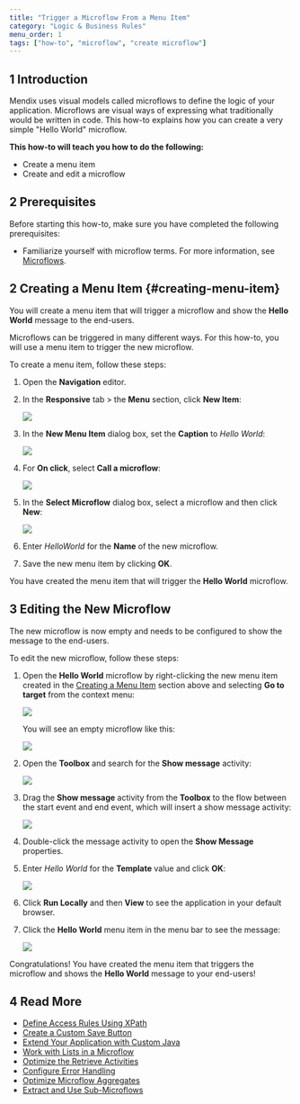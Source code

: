 ```yaml
---
title: "Trigger a Microflow From a Menu Item"
category: "Logic & Business Rules"
menu_order: 1
tags: ["how-to", "microflow", "create microflow"]
---
```


## 1 Introduction

Mendix uses visual models called microflows to define the logic of your application. Microflows are visual ways of expressing what traditionally would be written in code. This how-to explains how you can create a very simple "Hello World" microflow.

**This how-to will teach you how to do the following:**

* Create a menu item
* Create and edit a microflow

## 2 Prerequisites

Before starting this how-to, make sure you have completed the following prerequisites:

* Familiarize yourself with microflow terms. For more information, see [Microflows](/refguide/microflows). 

## 2 Creating a Menu Item {#creating-menu-item}

You will create a menu item that will trigger a microflow and show the **Hello World** message to the end-users. 

Microflows can be triggered in many different ways. For this how-to, you will use a menu item to trigger the new microflow.

To create a menu item, follow these steps:

1.  Open the **Navigation** editor.

2. In the **Responsive** tab > the **Menu** section, click **New Item**:

    ![](attachments/trigger-microflow-from-menu-item/new-menu-item.jpg)

3. In the **New Menu Item** dialog box, set the **Caption** to *Hello World*:

    ![](attachments/trigger-microflow-from-menu-item/caption.png)

4. For **On click**, select **Call a microflow**:

    ![](attachments/trigger-microflow-from-menu-item/call-microflow.png)

5. In the **Select Microflow** dialog box, select a microflow and then click **New**:

    ![](attachments/trigger-microflow-from-menu-item/new-microflow.png)

6. Enter *HelloWorld* for the **Name** of the new microflow.

7. Save the new menu item by clicking **OK**.

You have created the menu item that will trigger the **Hello World** microflow. 

## 3 Editing the New Microflow

The new microflow is now empty and needs to be configured to show the message to the end-users.

To edit the new microflow, follow these steps:

1.  Open the **Hello World** microflow by right-clicking the new menu item created in the [Creating a Menu Item](#creating-menu-item) section above and selecting **Go to target** from the context menu:

    ![](attachments/trigger-microflow-from-menu-item/go-to-target.png)

    You will see an empty microflow like this:

    ![](attachments/trigger-microflow-from-menu-item/created-microflow.png)

2.  Open the **Toolbox** and search for the **Show message** activity:
    
    ![](attachments/trigger-microflow-from-menu-item/toolbox.png)

3.  Drag the **Show message** activity from the **Toolbox** to the flow between the start event and end event, which will insert a show message activity:

    ![](attachments/trigger-microflow-from-menu-item/show-message-activity.png)

4. Double-click the message activity to open the **Show Message** properties.

5.  Enter *Hello World* for the **Template** value and click **OK**:

    ![](attachments/trigger-microflow-from-menu-item/show-message-properties.png)

6. Click **Run Locally** and then **View** to see the application in your default browser.

7. Click the **Hello World** menu item in the menu bar to see the message:

    ![](attachments/trigger-microflow-from-menu-item/hello-world-message.png)

Congratulations! You have created the menu item that triggers the microflow and shows the **Hello World** message to your end-users! 

## 4 Read More

* [Define Access Rules Using XPath](define-access-rules-using-xpath)
* [Create a Custom Save Button](create-a-custom-save-button)
* [Extend Your Application with Custom Java](extending-your-application-with-custom-java)
* [Work with Lists in a Microflow](working-with-lists-in-a-microflow)
* [Optimize the Retrieve Activities](optimizing-retrieve-activities)
* [Configure Error Handling](set-up-error-handling)
* [Optimize Microflow Aggregates](optimizing-microflow-aggregates)
* [Extract and Use Sub-Microflows](extract-and-use-sub-microflows)
